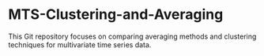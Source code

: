 # MTS-Clustering-and-Averaging
This Git repository focuses on comparing averaging methods and clustering techniques for multivariate time series data.
